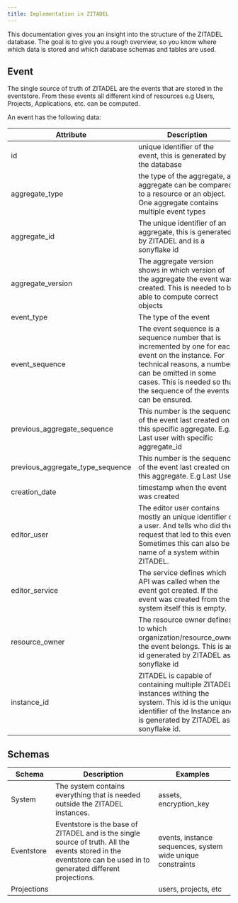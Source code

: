 ```yaml
---
title: Implementation in ZITADEL
---
```


This documentation gives you an insight into the structure of the ZITADEL database.
The goal is to give you a rough overview, so you know where which data is stored and which database schemas and tables are used.

## Event

The single source of truth of ZITADEL are the events that are stored in the eventstore. 
From these events all different kind of resources e.g Users, Projects, Applications, etc. can be computed.

An event has the following data:

| Attribute | Description | Example |
| --- | --- | --- |
| id | unique identifier of the event, this is generated by the database  | b6402a60-e4655-4cc0-904b-f5c6760c4406 |
| aggregate_type | the type of the aggregate, an aggregate can be compared to a resource or an object. One aggregate contains multiple event types | user |
| aggregate_id | The unique identifier of an aggregate, this is generated by ZITADEL and is a sonyflake id | 168096909691353697 |
| aggregate_version | The aggregate version shows in which version of the aggregate the event was created. This is needed to be able to compute correct objects | v1 |
| event_type | The type of the event | user.human.added |
| event_sequence | The event sequence is a sequence number that is incremented by one for each event on the instance. For technical reasons, a number can be omitted in some cases. This is needed so that the sequence of the events can be ensured. | 1234 | 
| previous_aggregate_sequence| This number is the sequence of the event last created on this specific aggregate. E.g. Last user with specific aggregate_id | 1233|
| previous_aggregate_type_sequence | This number is the sequence of the event last created on this aggregate. E.g Last User | 1230 |
| creation_date| timestamp when the event was created | 2022-07-05 13:57:56.358774+00 |
| editor_user| The editor user contains mostly an unique identifier of a user. And tells who did the request that led to this event. Sometimes this can also be a name of a system within ZITADEL. | 165460784409638965, NOTIFICATION, LOGIN |
| editor_service | The service defines which API was called when the event got created. If the event was created from the system itself this is empty. | Admin-API |
| resource_owner | The resource owner defines to which organization/resource_owner the event belongs. This is an id generated by ZITADEL as sonyflake id | 168051083313153168 |
| instance_id | ZITADEL is capable of containing multiple ZITADEL instances withing the system. This id is the unique identifier of the Instance and is generated by ZITADEL as sonyflake id. | 165460784409737865 |


## Schemas

| Schema | Description | Examples |
| --- | --- | --- |
| System | The system contains everything that is needed outside the ZITADEL instances.  | assets, encryption_key |
| Eventstore | Eventstore is the base of ZITADEL and is the single source of truth. All the events stored in the eventstore can be used in to generated different projections. | events, instance sequences, system wide unique constraints
| Projections| | users, projects, etc|